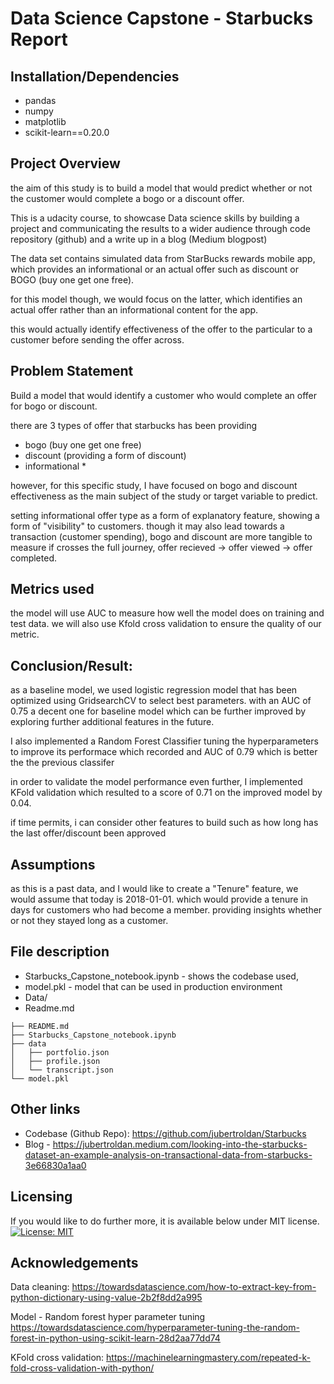 # Data Science Capstone - Starbucks Report

## Installation/Dependencies

- pandas
- numpy
- matplotlib 
- scikit-learn==0.20.0 

## Project Overview
the aim of this study is to build a model that would predict whether or not the customer would complete a bogo or a discount offer.

This is a udacity course, to showcase Data science skills by building a project and communicating the results to a wider audience through code repository (github) and a write up in a blog (Medium blogpost)

The data set contains simulated data from StarBucks rewards mobile app, which provides an informational or an actual offer such as discount or BOGO (buy one get one free).

for this model though, we would focus on the latter, which identifies an actual offer rather than an informational content for the app.

this would actually identify effectiveness of the offer to the particular to a customer before sending the offer across.


## Problem Statement

Build a model that would identify a customer who would complete an offer for bogo or discount.

there are 3 types of offer that starbucks has been providing
- bogo (buy one get one free)
- discount (providing a form of discount)
- informational *

however, for this specific study, I have focused on bogo and discount effectiveness as the main subject of the study or target variable to predict.

setting informational offer type as a form of explanatory feature, showing a form of "visibility" to customers.
though it may also lead towards a transaction (customer spending), bogo and discount are more tangible to measure if crosses the full journey, offer recieved -> offer viewed -> offer completed.

## Metrics used
the model will use AUC to measure how well the model does on training and test data.
we will also use Kfold cross validation to ensure the quality of our metric.

## Conclusion/Result: 

as a baseline model, we used logistic regression model that has been optimized using GridsearchCV to select best parameters. with an AUC of 0.75 a decent one for baseline model which can be further improved by exploring further additional features in the future.

I also implemented a Random Forest Classifier tuning the hyperparameters to improve its performace which recorded and AUC of 0.79 which is better the the previous classifer

in order to validate the model performance even further, I implemented KFold validation which resulted to a score of 0.71 on the improved model by 0.04.

if time permits, i can consider other features to build such as how long has the last offer/discount been 
approved


## Assumptions
as this is a past data, and I would like to create a "Tenure" feature, we would assume that today is 2018-01-01. which would provide a tenure in days for customers who had become a member. providing insights whether or not they stayed long as a customer.



## File description

- Starbucks_Capstone_notebook.ipynb - shows the codebase used, 
- model.pkl - model that can be used in production environment
- Data/ 
- Readme.md


```
├── README.md
├── Starbucks_Capstone_notebook.ipynb
├── data
│   ├── portfolio.json
│   ├── profile.json
│   └── transcript.json
└── model.pkl
```


## Other links
- Codebase (Github Repo): https://github.com/jubertroldan/Starbucks
- Blog - https://jubertroldan.medium.com/looking-into-the-starbucks-dataset-an-example-analysis-on-transactional-data-from-starbucks-3e66830a1aa0


## Licensing
If you  would like to do further more, it is available below under MIT license.
[![License: MIT](https://img.shields.io/badge/License-MIT-yellow.svg)](https://opensource.org/licenses/MIT)


## Acknowledgements

Data cleaning: 
https://towardsdatascience.com/how-to-extract-key-from-python-dictionary-using-value-2b2f8dd2a995

Model - Random forest hyper parameter tuning
https://towardsdatascience.com/hyperparameter-tuning-the-random-forest-in-python-using-scikit-learn-28d2aa77dd74

KFold cross validation:
https://machinelearningmastery.com/repeated-k-fold-cross-validation-with-python/
